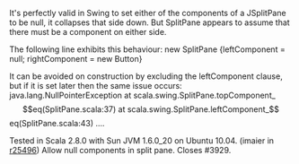 It's perfectly valid in Swing to set either of the components of a JSplitPane to be null, it collapses that side down.  But SplitPane appears to assume that there must be a component on either side.

The following line exhibits this behaviour:
new SplitPane {leftComponent = null; rightComponent = new Button}

It can be avoided on construction by excluding the leftComponent clause, but if it is set later then the same issue occurs:
java.lang.NullPointerException
	at scala.swing.SplitPane.topComponent_$$eq(SplitPane.scala:37)
	at scala.swing.SplitPane.leftComponent_$$eq(SplitPane.scala:43)
        ....

Tested in Scala 2.8.0 with Sun JVM 1.6.0_20 on Ubuntu 10.04.
(imaier in [r25496](https://codereview.scala-lang.org/fisheye/changelog/scala-svn?cs=25496)) Allow null components in split pane. Closes #3929.
